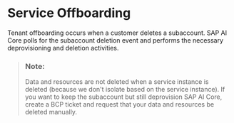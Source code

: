 <!-- loio08303fe594ce48768265235323963283 -->

# Service Offboarding

Tenant offboarding occurs when a customer deletes a subaccount. SAP AI Core polls for the subaccount deletion event and performs the necessary deprovisioning and deletion activities.

> ### Note:  
> Data and resources are not deleted when a service instance is deleted \(because we don't isolate based on the service instance\). If you want to keep the subaccount but still deprovision SAP AI Core, create a BCP ticket and request that your data and resources be deleted manually.

